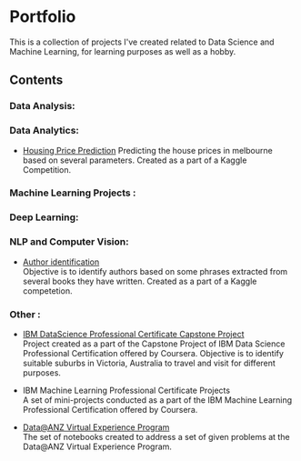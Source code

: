 # Portfolio

This is a collection of projects I've created related to Data Science and Machine Learning, for learning purposes as well as a hobby. 

## Contents

### Data Analysis:

### Data Analytics:
 - [Housing Price Prediction](https://www.kaggle.com/kigett/housing-price-advregression)
 Predicting the house prices in melbourne based on several parameters. Created as a part of a  Kaggle Competition. 

### Machine Learning Projects :

### Deep Learning:

### NLP and Computer Vision:
 -  [Author identification](https://www.kaggle.com/kigett/author-identification-nltk-naive-bayes)  
 Objective is to identify authors based on some phrases extracted from several books they have written. Created as a part of a Kaggle competetion. 

### Other : 
 - [IBM DataScience Professional Certificate Capstone Project](https://github.com/KIGet/IBM_DataScience_Capstone)  
 Project created as a part of the Capstone Project of IBM Data Science Professional Certification offered by Coursera. Objective is to identify suitable suburbs in Victoria, Australia to travel and visit for different purposes. 

- IBM Machine Learning Professional Certificate Projects   
A set of mini-projects conducted as a part of the IBM Machine Learning Professional Certification offered by Coursera.

 - [Data@ANZ Virtual Experience Program](https://github.com/KIGet/Data-ANZ_VirtualExperiance)  
The set of notebooks created to address a set of given problems at the Data@ANZ Virtual Experience Program. 





